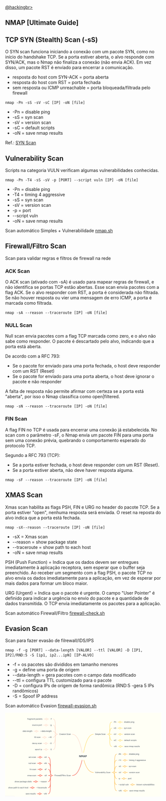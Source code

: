 <p align="left">
    <a href="https://github.com/carineconstantino/hackingbr">@hackingbr></a>
</p>

## NMAP [Ultimate Guide]

## TCP SYN (Stealth) Scan (-sS)
<p>O SYN scan funciona iniciando a conexão com um pacote SYN, como no início do handshake TCP. Se a porta estiver aberta, o alvo responde com SYN/ACK, mas o Nmap não finaliza a conexão (não envia ACK). Em vez disso, um pacote RST é enviado para encerrar a comunicação.</p>

* resposta do host com SYN-ACK = porta aberta
* resposta do host com RST = porta fechada
* sem resposta ou ICMP unreachable = porta bloqueada/filtrada pelo firewall

```
nmap -Pn -sS -sV -sC [IP] -oN [file]
```
* -Pn = disable ping
* -sS = syn scan
* -sV = version scan
* -sC = default scripts
* -oN = save nmap results

Ref.: [SYN Scan](https://nmap.org/book/synscan.html)

## Vulnerability Scan
<p>Scripts na categoria VULN verificam algumas vulnerabilidades conhecidas.</p>

```
nmap -Pn -T4 -sS -sV -p [PORT] --script vuln [IP] -oN [file]
```

* -Pn = disable ping
* -T4 = timing 4 aggressive
* -sS = syn scan
* -sV = version scan
* -p = port
* --script vuln
* -oN = save nmap results

Scan automático Simples + Vulnerabilidade [nmap.sh](https://github.com/carineconstantino/hacking_br/blob/main/NMAP-Ultimate-Guide/nmap.sh)

## Firewall/Filtro Scan
<p>Scan para validar regras e filtros de firewall na rede</p>

### ACK Scan 
<p>O ACK scan (ativado com -sA) é usado para mapear regras de firewall, e não identifica se portas TCP estão abertas. Esse scan envia pacotes com a flag ACK. Se o alvo responder com RST, a porta é considerada não filtrada. Se não houver resposta ou vier uma mensagem de erro ICMP, a porta é marcada como filtrada.</p> 

```
nmap -sA --reason --traceroute [IP] -oN [file]
```

### NULL Scan
<p>Null scan envia pacotes com a flag TCP marcada como zero, e o alvo não sabe como responder. O pacote é descartado pelo alvo, indicando que a porta está aberta.</p> 
<p>De acordo com a RFC 793:</p>

* Se o pacote for enviado para uma porta fechada, o host deve responder com um RST (Reset)
* Se o pacote for enviado para uma porta aberta, o host deve ignorar o pacote e não responder

<p>A falta de resposta não permite afirmar com certeza se a porta está "aberta", por isso o Nmap classifica como open|filtered.</p> 

```
nmap -sN --reason --traceroute [IP] -oN [file]
```

### FIN Scan
<p>A flag FIN no TCP é usada para encerrar uma conexão já estabelecida. No scan com o parâmetro -sF, o Nmap envia um pacote FIN para uma porta sem uma conexão prévia,  quebrando o comportamento esperado do protocolo TCP.</p>
<p>Segundo a RFC 793 (TCP):</p>

* Se a porta estiver fechada, o host deve responder com um RST (Reset).
* Se a porta estiver aberta, não deve haver resposta alguma.</p>

```
nmap -sF --reason --traceroute [IP] -oN [file]
```

## XMAS Scan
<p>Xmas scan habilita as flags PSH, FIN e URG no header do pacote TCP. Se a porta estiver "open", nenhuma resposta será enviada. O reset na reposta do alvo indica que a porta está fechada.</p>

```
nmap -sX--reason --traceroute [IP] -oN [file]
```

* -sX = Xmas scan
* --reason = show package state
* --traceroute = show path to each host
* -oN = save nmap results

<p>PSH (Push Function) = Indica que os dados devem ser entregues imediatamente à aplicação receptora, sem esperar que o buffer seja preenchido. Ao receber um segmento com a flag PSH, o pacote TCP no alvo envia os dados imediatamente para a aplicação, em vez de esperar por mais dados para formar um bloco maior.</p>
<p>URG (Urgent) = Indica que o pacote é urgente. O campo "User Pointer" é definido para indicar a urgência no envio do pacote e a quantidade de dados transmitida.  O TCP envia imediatamente os pacotes para a aplicação.</p>

Scan automático Firewall/Filtro [firewall-check.sh](https://github.com/carineconstantino/hacking_br/blob/main/NMAP-Ultimate-Guide/firewall-check.sh)

## Evasion Scan
<p>Scan para fazer evasão de filrewall/IDS/IPS</p>

```
nmap -f -g [PORT] --data-length [VALOR] --ttl [VALOR] -D [IP1, IP2]/RND:5 -S [ip1, ip2...ipN] [IP-ALVO]
```

* -f = os pacotes são divididos em tamanho menores
* -g = define uma porta de origem
* --data-length = gera pacotes com o campo data modificado
* --ttl = configura TTL customizado para o pacote
* -D = configura IPs de origem de forma randômica (RND:5 -gera 5 IPs randômicos)
* -S =  Spoof IP address


Scan automático Evasion [firewall-evasion.sh](https://github.com/carineconstantino/hacking_br/blob/main/NMAP-Ultimate-Guide/firewall-evasion.sh)

<p align="left">
    <img src="nmap-mindmap.png"><p></p>
</p>

#
